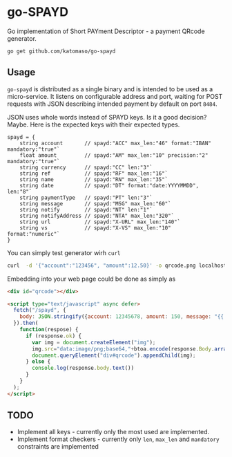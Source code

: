 # go-SPAYD

Go implementation of Short PAYment Descriptor - a payment QRcode generator.

`go get github.com/katomaso/go-spayd`

## Usage

`go-spayd` is distributed as a single binary and is intended to be used as a
micro-service. It listens on configurable address and port, waiting for POST
requests with JSON describing intended payment by default on port `8484`.

JSON uses whole words instead of SPAYD keys. Is it a good decision? Maybe. Here
is the expected keys with their expected types.

```
spayd = {
	string account       // spayd:"ACC" max_len:"46" format:"IBAN" mandatory:"true"`
	float amount         // spayd:"AM" max_len:"10" precision:"2" mandatory:"true"`
	string currency      // spayd:"CC" len:"3"`
	string ref           // spayd:"RF" max_len:"16"`
	string name          // spayd:"RN" max_len:"35"`
	string date          // spayd:"DT" format:"date:YYYYMMDD", len:"8"`
	string paymentType   // spayd:"PT" len:"3"`
	string message       // spayd:"MSG" max_len:"60"`
	string notify        // spayd:"NT" len:"1"`
	string notifyAddress // spayd:"NTA" max_len:"320"`
	string url           // spayd:"X-URL" max_len:"140"`
	string vs            // spayd:"X-VS" max_len:"10" format:"numeric"`
}
```

You can simply test generator wirh `curl`

```sh
curl  -d '{"account":"123456", "amount":12.50}' -o qrcode.png localhost:8484
```

Embedding into your web page could be done as simply as

```html
<div id="qrcode"></div>

<script type="text/javascript" async defer>
  fetch("/spayd", {
    body: JSON.stringify({account: 12345678, amount: 150, message: "{{.Person.Email}}"})
  }).then(
    function(respose) {
      if (response.ok) {
        var img = document.createElement("img");
        img.src="data:image/png;base64,"+btoa.encode(response.Body.arrayBuffer())
        document.queryElement("div#qrcode").appendChild(img);
      } else {
        console.log(response.body.text())
      }
    }
  );
</script>
```

## TODO

* Implement all keys - currently only the most used are implemented.
* Implement format checkers - currently only `len`, `max_len` and `mandatory` constraints are implemented